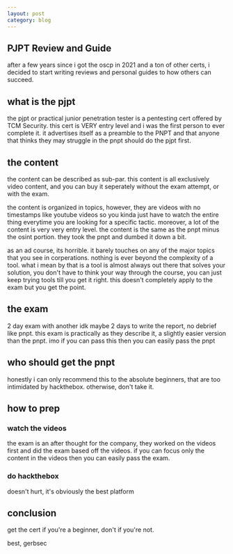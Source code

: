```yaml
---
layout: post
category: blog
---
```


## PJPT Review and Guide

after a few years since i got the oscp in 2021 and a ton of other certs, i decided to start writing reviews and personal guides to how others can
succeed. 

## what is the pjpt

the pjpt or practical junior penetration tester is a pentesting cert offered by TCM Security. this cert is VERY entry level and i was the first person to ever complete it. it advertises itself as a preamble to the PNPT and that anyone that thinks they may struggle in the pnpt should do the pjpt first. 

## the content

the content can be described as sub-par. this content is all exclusively video content, and you can buy it seperately without the exam attempt, or with the exam.

the content is organized in topics, however, they are videos with no timestamps like youtube videos so you kinda just have to watch the entire thing everytime you are looking for a specific tactic. moreover, a lot of the content is very very entry level. the content is the same as the pnpt minus the osint portion. they took the pnpt and dumbed it down a bit. 

as an ad course, its horrible. it barely touches on any of the major topics that you see in corperations. nothing is ever beyond the complexity of a tool. what i mean by that is a tool is almost always out there that solves your solution, you don't have to think your way through the course, you can just keep trying tools till you get it right. this doesn't completely apply to the exam but you get the point. 

## the exam

2 day exam with another idk maybe 2 days to write the report, no debrief like pnpt. this exam is practically as they describe it, a slightly easier version than the pnpt. imo if you can pass this then you can easily pass the pnpt

## who should get the pnpt

honestly i can only recommend this to the absolute beginners, that are too intimidated by hackthebox. otherwise, don't take it. 

## how to prep

### watch the videos

the exam is an after thought for the company, they worked on the videos first and did the exam based off the videos. if you can focus only the content in the videos then you can easily pass the exam. 

### do hackthebox

doesn't hurt, it's obviously the best platform

## conclusion

get the cert if you're a beginner, don't if you're not. 

best, gerbsec
